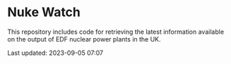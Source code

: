 # Nuke Watch

This repository includes code for retrieving the latest information available on the output of EDF nuclear power plants in the UK.

Last updated: 2023-09-05 07:07